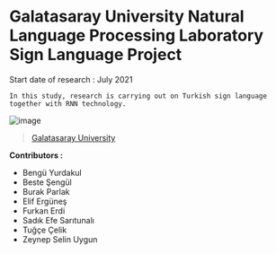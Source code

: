 # Galatasaray University Natural Language Processing Laboratory Sign Language Project

Start date of research : July 2021

```In this study, research is carrying out on Turkish sign language together with RNN technology.```

![image](https://drive.google.com/uc?export=view&id=1sYrSbEDMDgOEOSinNmONQaht8BbPkJru)
> [Galatasaray University](https://www.gsu.edu.tr/)

**Contributors :**
  - Bengü Yurdakul
  - Beste Şengül
  - Burak Parlak
  - Elif Ergüneş
  - Furkan Erdi
  - Sadık Efe Sarıtunalı
  - Tuğçe Çelik
  - Zeynep Selin Uygun
